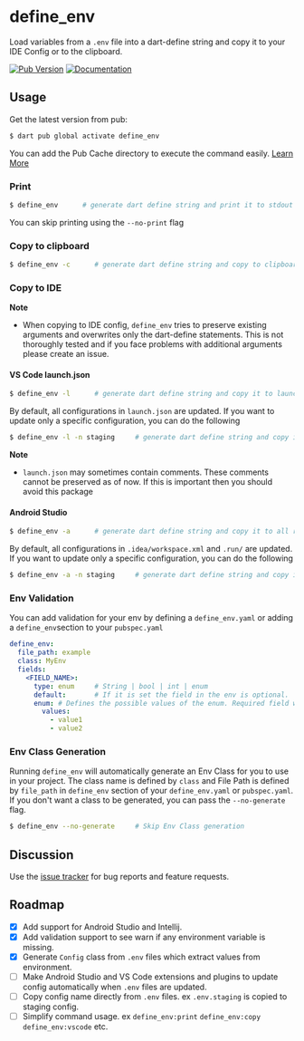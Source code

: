 define_env
======

Load variables from a `.env` file into a dart-define string and copy it to your IDE Config or to the
clipboard.

[![Pub Version][pub-badge]][pub]
[![Documentation][dartdocs-badge]][dartdocs]

[pub-badge]: https://img.shields.io/pub/v/define_env.svg

[pub]: https://pub.dartlang.org/packages/define_env

[dartdocs-badge]: https://img.shields.io/badge/dartdocs-reference-blue.svg

[dartdocs]: https://www.dartdocs.org/documentation/define_env/latest

## Usage

Get the latest version from pub:

```sh
$ dart pub global activate define_env
```

You can add the Pub Cache directory to execute the command easily. 
[Learn More](https://dart.dev/tools/pub/cmd/pub-global#running-a-script-from-your-path)

### Print

```sh
$ define_env      # generate dart define string and print it to stdout
```

You can skip printing using the `--no-print` flag

### Copy to clipboard

```sh
$ define_env -c      # generate dart define string and copy to clipboard 
```

### Copy to IDE

**Note**

- When copying to IDE config, `define_env` tries to preserve existing arguments and overwrites only
  the dart-define statements. This is not thoroughly tested and if you face problems with additional
  arguments please create an issue.

#### VS Code launch.json

```sh
$ define_env -l      # generate dart define string and copy it to launch.json
```

By default, all configurations in `launch.json` are updated. If you want to update only a specific
configuration, you can do the following

```sh
$ define_env -l -n staging     # generate dart define string and copy it to "staging" configuration in launch.json
```

**Note**

- `launch.json` may sometimes contain comments. These comments cannot be preserved as of now. If
  this is important then you should avoid this package

#### Android Studio

```sh
$ define_env -a      # generate dart define string and copy it to all run configs
```

By default, all configurations in `.idea/workspace.xml` and `.run/` are updated. If you want to
update only a specific configuration, you can do the following

```sh
$ define_env -a -n staging     # generate dart define string and copy it to "staging" configuration only
```

### Env Validation

You can add validation for your env by defining a `define_env.yaml` or adding a `define_env`section
to your `pubspec.yaml`

```yaml
define_env:
  file_path: example
  class: MyEnv
  fields:
    <FIELD_NAME>:
      type: enum     # String | bool | int | enum
      default:       # If it is set the field in the env is optional.
      enum: # Defines the possible values of the enum. Required field when the type is enum.
        values:
          - value1
          - value2
```

### Env Class Generation

Running `define_env` will automatically generate an Env Class for you to use in your project. The
class name is defined by `class` and File Path is defined by `file_path` in `define_env` section of
your `define_env.yaml` or `pubspec.yaml`. If you don't want a class to be generated, you can pass
the `--no-generate` flag.

```sh
$ define_env --no-generate     # Skip Env Class generation
```

## Discussion

Use the [issue tracker][tracker] for bug reports and feature requests.

[tracker]: https://github.com/ibrahim-mubarak/define_env/issues

## Roadmap

- [x] Add support for Android Studio and Intellij.
- [x] Add validation support to see warn if any environment variable is missing.
- [x] Generate `Config` class from `.env` files which extract values from environment.
- [ ] Make Android Studio and VS Code extensions and plugins to update config automatically
  when `.env` files are updated.
- [ ] Copy config name directly from `.env` files. ex `.env.staging` is copied to staging config.
- [ ] Simplify command usage. ex `define_env:print` `define_env:copy` `define_env:vscode` etc.
